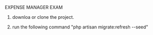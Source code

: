 EXPENSE MANAGER EXAM


1. downloa or clone the project.

2. run the following command "php artisan migrate:refresh --seed"
